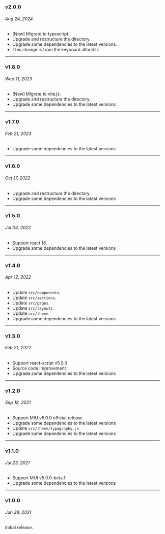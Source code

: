 ### v2.0.0

###### Aug 24, 2024

- [New] Migrate to typescript.
- Upgrade and restructure the directory.
- Upgrade some dependencies to the latest versions.
- This change is from the keyboard alfaridzi.

---

### v1.8.0

###### Wed 11, 2023

- [New] Migrate to vite.js.
- Upgrade and restructure the directory.
- Upgrade some dependencies to the latest versions

---

### v1.7.0

###### Feb 21, 2023

- Upgrade some dependencies to the latest versions

---

### v1.6.0

###### Oct 17, 2022

- Upgrade and restructure the directory.
- Upgrade some dependencies to the latest versions

---

### v1.5.0

###### Jul 04, 2022

- Support react 18.
- Upgrade some dependencies to the latest versions

---

### v1.4.0

###### Apr 12, 2022

- Update `src/components`.
- Update `src/sections`.
- Update `src/pages`.
- Update `src/layouts`.
- Update `src/theme`.
- Upgrade some dependencies to the latest versions

---

### v1.3.0

###### Feb 21, 2022

- Support react-script v5.0.0
- Source code improvement
- Upgrade some dependencies to the latest versions

---

### v1.2.0

###### Sep 18, 2021

- Support MIU v5.0.0 official release
- Upgrade some dependencies to the latest versions
- Update `src/theme/typography.js`
- Upgrade some dependencies to the latest versions

---

### v1.1.0

###### Jul 23, 2021

- Support MUI v5.0.0-beta.1
- Upgrade some dependencies to the latest versions

---

### v1.0.0

###### Jun 28, 2021

Initial release.

